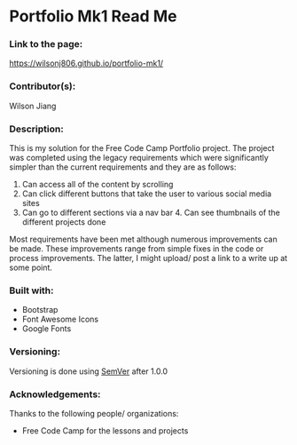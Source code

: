 # Portfolio Mk1 Read Me

### Link to the page:
https://wilsonj806.github.io/portfolio-mk1/


### Contributor(s):
Wilson Jiang

### Description:

This is my solution for the Free Code Camp Portfolio project. The project was completed using the legacy requirements which were significantly simpler than the current requirements and they are as follows:

  1. Can access all of the content by scrolling
  2. Can click different buttons that take the user to various social media sites 
  3. Can go to different sections via a nav bar
	4. Can see thumbnails of the different projects done 

Most requirements have been met although numerous improvements can be made. These improvements range from simple fixes in the code or process improvements. The latter, I might upload/ post a link to a write up at some point.

### Built with:
- Bootstrap
- Font Awesome Icons
- Google Fonts

### Versioning:

Versioning is done using [SemVer](https://semver.org) after 1.0.0

### Acknowledgements:

Thanks to the following people/ organizations:
- Free Code Camp for the lessons and projects

